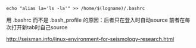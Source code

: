 
```
echo "alias la='ls -la'" >> /home/$(logname)/.bashrc
```

用 .bashrc 而不是 .bash_profile 的原因：后者只在登入时自动source 前者在每次打开新tab时自己source

http://seisman.info/linux-environment-for-seismology-research.html


